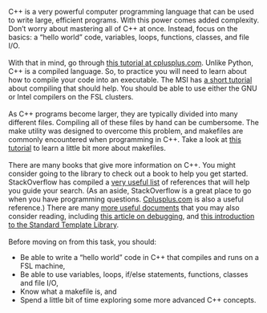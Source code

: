 C++ is a very powerful computer programming language that can be used to write large, efficient  programs. With this power comes added complexity. Don’t worry about mastering all of C++ at once. Instead, focus on the basics: a “hello world” code, variables, loops, functions, classes, and file I/O.  
\
With that in mind, go through [this tutorial at cplusplus.com](http://www.cplusplus.com/doc/tutorial/). Unlike Python, C++ is a compiled language. So, to practice you will need to learn about how to compile your code into an executable. The MSI has [a short tutorial](https://www.msi.umn.edu/sites/default/files/Intro_Compiling_Debugging_Spring2017.pdf) about compiling that should help. You should be able to use either the GNU or Intel compilers on the FSL clusters.  
\
As C++ programs become larger, they are typically divided into many different files. Compiling all of these files by hand can be cumbersome. The make utility was designed to overcome this problem, and makefiles are commonly encountered when programming in C++. Take a look at [this tutorial](http://www.cs.colby.edu/maxwell/courses/tutorials/maketutor/) to learn a little bit more about makefiles.  
\
There are many books that give more information on C++. You might consider going to the library to check out a book to help you get started. StackOverflow has compiled a [very useful list](https://stackoverflow.com/questions/388242/the-definitive-c-book-guide-and-list) of references that will help you guide your search. (As an aside, StackOverflow is a great place to go when you have programming questions. [Cplusplus.com](http://www.cplusplus.com/) is also a useful reference.) There are many [more useful documents](http://www-h.eng.cam.ac.uk/help/tpl/languages/C++.html) that you may also consider reading, including [this article on debugging](http://www-h.eng.cam.ac.uk/help/tpl/languages/debug/debug.html), and [this introduction to the Standard Template Library](https://cal-linux.com/tutorials//STL.html).  
\
Before moving on from this task, you should:  
* Be able to write a “hello world” code in C++ that compiles and runs on a FSL machine,
* Be able to use variables, loops, if/else statements, functions, classes and file I/O,
* Know what a makefile is, and
* Spend a little bit of time exploring some more advanced C++ concepts.   
